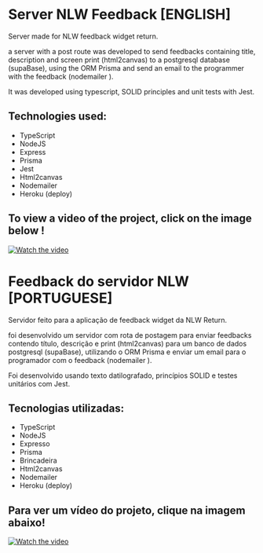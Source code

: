 # Server NLW Feedback [ENGLISH]

Server made for NLW feedback widget return.

a server with a post route was developed to send feedbacks containing title, description and screen print (html2canvas) to a postgresql database (supaBase), using the ORM Prisma and send an email to the programmer with the feedback (nodemailer ).

It was developed using typescript, SOLID principles and unit tests with Jest.

## Technologies used:
- TypeScript
- NodeJS
- Express
- Prisma
- Jest
- Html2canvas
- Nodemailer
- Heroku (deploy)


## To view a video of the project, click on the image below !
[![Watch the video](https://encrypted-tbn0.gstatic.com/images?q=tbn:ANd9GcTvX7XjW8SbO7M8RFY41EYr8WtFq9QouZ7L5A&usqp=CAU)]()



# Feedback do servidor NLW [PORTUGUESE]

Servidor feito para a aplicação de feedback widget da NLW Return.

foi desenvolvido um servidor com rota de postagem para enviar feedbacks contendo título, descrição e print (html2canvas) para um banco de dados postgresql (supaBase), utilizando o ORM Prisma e enviar um email para o programador com o feedback (nodemailer ).

Foi desenvolvido usando texto datilografado, princípios SOLID e testes unitários com Jest.

## Tecnologias utilizadas:
- TypeScript
- NodeJS
- Expresso
- Prisma
- Brincadeira
- Html2canvas
- Nodemailer
- Heroku (deploy)


## Para ver um vídeo do projeto, clique na imagem abaixo!
[![Watch the video](https://encrypted-tbn0.gstatic.com/images?q=tbn:ANd9GcTvX7XjW8SbO7M8RFY41EYr8WtFq9QouZ7L5A&usqp=CAU)]()
